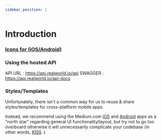 ```yaml
---
sidebar_position: 1
---
```


# Introduction

### [Icons for (iOS/Android)](https://github.com/gothinkster/realworld/tree/master/spec/mobile_icons)

### Using the hosted API

API URL : https://api.realworld.io/api
SWAGGER : https://api.realworld.io/api-docs

### Styles/Templates

Unfortunately, there isn't a common way for us to reuse & share styles/templates for cross-platform mobile apps.

Instead, we recommend using the Medium.com [iOS](https://itunes.apple.com/us/app/medium/id828256236?mt=8) and [Android](https://play.google.com/store/apps/details?id=com.medium.reader&hl=en) apps as a "north star" regarding general UI functionality/layout, but try not to go too overboard otherwise it will unnecessarily complicate your codebase (in other words, [KISS](https://en.wikipedia.org/wiki/KISS_principle) :)
